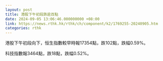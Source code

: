 ```yaml
---
layout: post
title: 港股下午初段跌逾百點
date: 2024-09-05 13:06:46.000000000 +08:00
link: https://news.rthk.hk/rthk/ch/component/k2/1769255-20240905.htm
categories: rthk
---
```


港股下午初段向下，恒生指數較早時報17354點，跌102點，跌幅0.59%。

科技指數報3464點，跌18點，跌幅0.52%。
